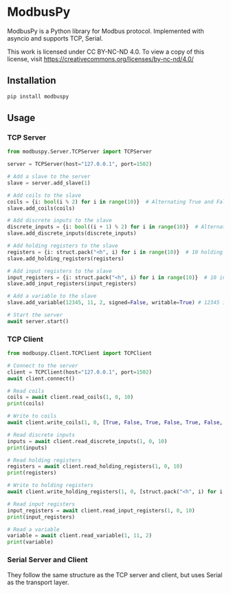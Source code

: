 # ModbusPy

ModbusPy is a Python library for Modbus protocol. Implemented with asyncio and supports TCP, Serial.

This work is licensed under CC BY-NC-ND 4.0. To view a copy of this license, visit <https://creativecommons.org/licenses/by-nc-nd/4.0/>

## Installation

```bash
pip install modbuspy
```
## Usage

### TCP Server

```python
from modbuspy.Server.TCPServer import TCPServer

server = TCPServer(host="127.0.0.1", port=1502)

# Add a slave to the server
slave = server.add_slave(1)

# Add coils to the slave
coils = {i: bool(i % 2) for i in range(10)}  # Alternating True and False
slave.add_coils(coils)

# Add discrete inputs to the slave
discrete_inputs = {i: bool((i + 1) % 2) for i in range(10)}  # Alternating False and True
slave.add_discrete_inputs(discrete_inputs)

# Add holding registers to the slave
registers = {i: struct.pack("<h", i) for i in range(10)}  # 10 holding registers starting from 0
slave.add_holding_registers(registers)

# Add input registers to the slave
input_registers = {i: struct.pack("<h", i) for i in range(10)}  # 10 input registers starting from 0
slave.add_input_registers(input_registers)

# Add a variable to the slave
slave.add_variable(12345, 11, 2, signed=False, writable=True) # 12345 is the value, 11 is the starting address, 2 is the number of registers, writable determine if it is a holding register or input register

# Start the server
await server.start()
```

### TCP Client

```python
from modbuspy.Client.TCPClient import TCPClient

# Connect to the server
client = TCPClient(host="127.0.0.1", port=1502)
await client.connect()

# Read coils
coils = await client.read_coils(1, 0, 10)
print(coils)

# Write to coils
await client.write_coils(1, 0, [True, False, True, False, True, False, True, False, True, False])

# Read discrete inputs
inputs = await client.read_discrete_inputs(1, 0, 10)
print(inputs)

# Read holding registers
registers = await client.read_holding_registers(1, 0, 10)
print(registers)

# Write to holding registers
await client.write_holding_registers(1, 0, [struct.pack("<h", i) for i in range(10)])

# Read input registers
input_registers = await client.read_input_registers(1, 0, 10)
print(input_registers)

# Read a variable
variable = await client.read_variable(1, 11, 2)
print(variable)
```

### Serial Server and Client

They follow the same structure as the TCP server and client, but uses Serial as the transport layer.
